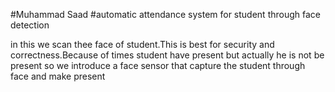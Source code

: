 #Muhammad Saad 
#automatic attendance system for student through face detection

in this we scan thee face of student.This is best for security and correctness.Because of times student have present but actually he is not be present so we introduce a face sensor 
that capture the student through face and make present
